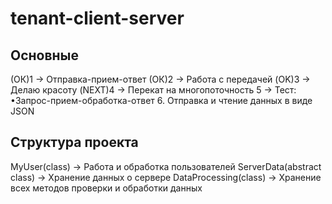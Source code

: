 # tenant-client-server
##	Основные 
(ОК)1 → Отправка-прием-ответ
(ОК)2 → Работа с передачей
(OK)3 → Делаю красоту
(NEXT)4 → Перекат на многопоточность
5 → Тест:
•Запрос-прием-обработка-ответ
6. Отправка и чтение данных в виде JSON

##	Структура проекта
MyUser(class) → Работа и обработка пользователей
ServerData(abstract class) → Хранение данных о сервере
DataProcessing(class) → Хранение всех методов проверки и обработки данных
